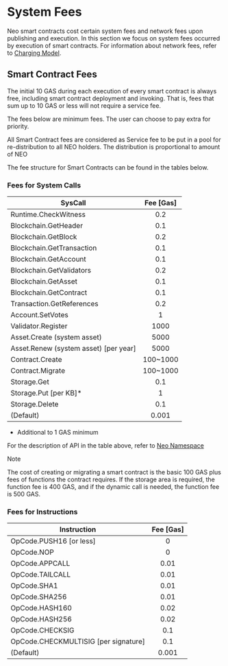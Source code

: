 # System Fees

Neo smart contracts cost certain system fees and network fees upon publishing and execution. In this section we focus on system fees occurred by execution of smart contracts. For information about network fees, refer to [Charging Model](../tooldev/concept/charging_model.md).

## Smart Contract Fees

The initial 10 GAS during each execution of every smart contract is always free, including smart contract deployment and invoking. That is, fees that sum up to 10 GAS or less will not require a service fee.

The fees below are minimum fees. The user can choose to pay extra for priority.

All Smart Contract fees are considered as Service fee to be put in a pool for re-distribution to all NEO holders. The distribution is proportional to amount of NEO

The fee structure for Smart Contracts can be found in the tables below.

### Fees for System Calls

| SysCall                               | Fee [Gas] |
| ------------------------------------- | :-------: |
| Runtime.CheckWitness                  |    0.2    |
| Blockchain.GetHeader                  |    0.1    |
| Blockchain.GetBlock                   |    0.2    |
| Blockchain.GetTransaction             |    0.1    |
| Blockchain.GetAccount                 |    0.1    |
| Blockchain.GetValidators              |    0.2    |
| Blockchain.GetAsset                   |    0.1    |
| Blockchain.GetContract                |    0.1    |
| Transaction.GetReferences             |    0.2    |
| Account.SetVotes                      |     1     |
| Validator.Register                    |   1000    |
| Asset.Create (system asset)           |   5000    |
| Asset.Renew (system asset) [per year] |   5000    |
| Contract.Create                       | 100~1000  |
| Contract.Migrate                      | 100~1000  |
| Storage.Get                           |    0.1    |
| Storage.Put [per KB]*                 |     1     |
| Storage.Delete                        |    0.1    |
| (Default)                             |   0.001   |

* Additional to 1 GAS minimum

For the description of API in the table above, refer to [Neo Namespace](../reference/scapi/api/neo.md)

> [!Note]
>
> The cost of creating or migrating a smart contract is the basic 100 GAS plus fees of functions the contract requires. If the storage area is required, the function fee is 400 GAS, and if the dynamic call is needed, the function fee is 500 GAS.

### Fees for Instructions

| Instruction                          | Fee [Gas] |
| ------------------------------------ | :-------: |
| OpCode.PUSH16 [or less]              |     0     |
| OpCode.NOP                           |     0     |
| OpCode.APPCALL                       |   0.01    |
| OpCode.TAILCALL                      |   0.01    |
| OpCode.SHA1                          |   0.01    |
| OpCode.SHA256                        |   0.01    |
| OpCode.HASH160                       |   0.02    |
| OpCode.HASH256                       |   0.02    |
| OpCode.CHECKSIG                      |    0.1    |
| OpCode.CHECKMULTISIG [per signature] |    0.1    |
| (Default)                            |   0.001   |

